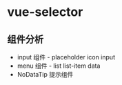 # vue-selector

## 组件分析

- input 组件 - placeholder icon input
- menu 组件 - list list-item data
- NoDataTip 提示组件
